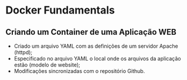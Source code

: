 # Docker Fundamentals

## Criando um Container de uma Aplicação WEB

- Criado um arquivo YAML com as definições de um servidor Apache (httpd);
- Especificado no arquivo YAML o local onde os arquivos da aplicação estão (modelo de website);
- Modificações sincronizadas com o repositório Github.
